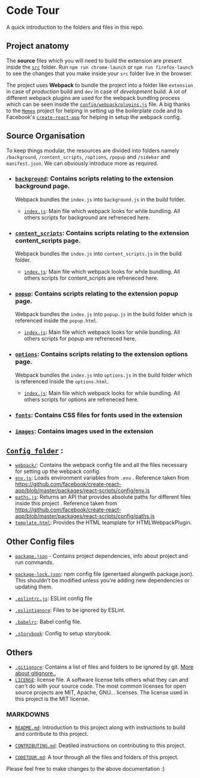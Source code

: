 # Code Tour

A quick introduction to the folders and files in this repo.

## Project anatomy

The **source** files which you will need to build the extension are present inside the [`src`](src) folder. Run `npm run chrome-launch` or `npm run firefox-launch` to see the changes that you make inside your `src` folder live in the browser.

The project uses **Webpack** to bundle the project into a folder like `extension` in case of *production* build and `dev` in case of *development* build. A lot of different webpack plugins are used for the webpack bundling process which can be seen inside the [`config/webpack/plugins.js`](config/webpack/plugins.js) file.
A big thanks to the [`Memex`](https://github.com/WorldBrain/Memex) project for helping in setting up the boilerplate code and to  Facebook's [`create-react-app`](https://github.com/facebook/create-react-app) for helping in setup the webpack config.

## Source Organisation

To keep things modular, the resources are divided into folders namely `/background`, `/content_scripts`, `/options`, `/popup` and `/sidebar` and `manifest.json`. We can obviously introduce more as required.

- ### [`background`](src/background/): Contains scripts relating to the extension background page. 

  Webpack bundles the `index.js` into `background.js` in the build folder.

  - [`index.js`](src/background/index.js): Main file which webpack looks for while bundling. All others scripts for background are refreneced here. 

- ### [`content_scripts`](src/content_scripts/): Contains scripts relating to the extension content_scripts page. 

  Webpack bundles the `index.js` into `content_scripts.js` in the build folder.

  - [`index.js`](src/content_scripts/index.js): Main file which webpack looks for while bundling. All others scripts for content_scripts are refreneced here.

- ### [`popup`](src/popup/): Contains scripts relating to the extension popup page. 

  Webpack bundles the `index.js` into `popup.js` in the build folder which is referenced inside the `popup.html`.

  - [`index.js`](src/popup/index.js): Main file which webpack looks for while bundling. All others scripts for popup are refreneced here.

- ### [`options`](src/options/): Contains scripts relating to the extension options page. 

  Webpack bundles the `index.js` into `options.js` in the build folder which is referenced inside the `options.html`.

  - [`index.js`](src/options/index.js): Main file which webpack looks for while bundling. All others scripts for options are refreneced here.

- ### [`fonts`](src/fonts/): Contains CSS files for fonts used in the extension
  
- ### [`images`](src/img/): Contains images used in the extension 

## [`Config folder`](config) : 

- [`webpack/`](config/webpack): Contains the webpack config file and all the files necessary for setting up the webpack config.
- [`env.js`](config/env.js): Loads environment variables from `.env` . Reference taken from https://github.com/facebook/create-react-app/blob/master/packages/react-scripts/config/env.js 
- [`paths.js`](config/paths.js): Returns an API that provides absolute paths for different files inside this project . Reference taken from https://github.com/facebook/create-react-app/blob/master/packages/react-scripts/config/paths.js 
- [`template.html`](config/template.html): Provides the HTML teamplate for HTMLWebpackPlugin.

## Other Config files

- [`package.json`](package.json) - Contains project dependencies, info about project and run commands.

- [`package-lock.json`](package-lock.json): npm config file (genertaed alongwith package.json). This shouldn't be modified unless you're adding new dependencies or updating them.
- [`.eslintrc.js`](.eslintrc.js): ESLint config file
- [`.eslintignore`](.eslintrc.js): Files to be ignored by ESLint.
- [`.babelrc`](.babelrc): Babel config file.
- [`.storybook`](.storybook): Config to setup storybook.
## Others

- [`.gitignore`](.gitignore): Contains a list of files and folders to be ignored by git. [More about gitignore..](https://medium.com/@haydar_ai/learning-how-to-git-ignoring-files-and-folders-using-gitignore-177556afdbe3)
- [`LICENSE`](LICENSE): license file. A software license tells others what they can and can't do with your source code. The most common licenses for open source projects are MIT, Apache, GNU... licenses. The license used in this project is the MIT license.

### MARKDOWNS

- [`README.md`](CONTRIBUTING.md): Introduction to this project along with instructions to build and contribute to this project.

- [`CONTRIBUTING.md`](CONTRIBUTING.md): Deatiled instructions on contributing to this project.

- [`CODETOUR.md`](CODETOUR.md): A tour through all the files and folders of this project.

Please feel free to make changes to the above documentation :)